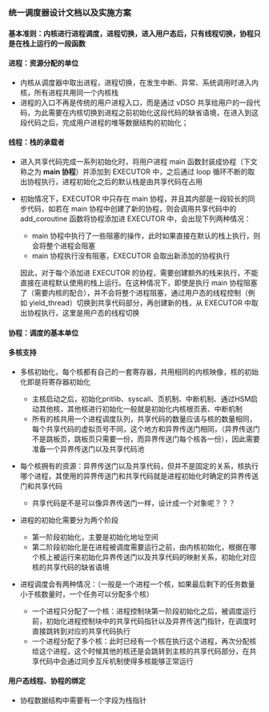 ### 统一调度器设计文档以及实施方案

#### 基本准则：内核进行进程调度，进程切换，进入用户态后，只有线程切换，协程只是在栈上运行的一段函数

#### 进程：资源分配的单位

- 内核从调度器中取出进程，进程切换，在发生中断、异常、系统调用时进入内核，所有进程共用同一个内核栈
- 进程的入口不再是传统的用户进程入口，而是通过 vDSO 共享给用户的一段代码，为此需要在内核切换到进程之前初始化这段代码的缺省语境，在进入到这段代码之后，完成用户进程的堆等数据结构的初始化；

#### 线程：栈的承载者

- 进入共享代码完成一系列初始化时，将用户进程 main 函数封装成协程（下文称之为 **main 协程**）并添加到 EXECUTOR 中，之后通过 loop 循环不断的取出协程执行，进程初始化之后的默认栈是由共享代码在占用

- 初始情况下，EXECUTOR 中只存在 main 协程，并且其内部是一段较长的同步代码，如若在 main 协程中创建了新的协程，则会调用共享代码中的 add_coroutine 函数将协程添加进 EXECUTOR 中，会出现下列两种情况：

  - main 协程中执行了一些阻塞的操作，此时如果直接在默认的栈上执行，则会将整个进程会阻塞
  - main 协程执行没有阻塞，EXECUTOR 会取出新添加的协程执行

  因此，对于每个添加进 EXECUTOR 的协程，需要创建额外的栈来执行，不能直接在进程默认使用的栈上运行。在这种情况下，即使是执行 main 协程阻塞了（需要内核的配合），并不会将整个进程阻塞，通过用户态的线程控制（例如 yield_thread）切换到共享代码部分，再创建新的栈，从 EXECUTOR 中取出协程执行，这里是用户态的线程切换

#### 协程：调度的基本单位





#### 多核支持

- 多核初始化，每个核都有自己的一套寄存器，共用相同的内核映像，核的初始化即是将寄存器初始化
  - 主核启动之后，初始化pritlib、syscall、页机制、中断机制、通过HSM启动其他核，其他核进行初始化一般就是初始化内核根页表、中断机制
  - 所有的核共用一个进程调度队列，共享代码的数量应该与核的数量相同，每个共享代码的虚拟页号不同，这个地方和异界传送门相同，（异界传送门不是跳板页，跳板页只需要一份，而异界传送门每个核各一份），因此需要准备一个异界传送门以及共享代码池
- 每个核拥有的资源：异界传送门以及共享代码，但并不是固定的关系，核执行哪个进程，其使用的异界传送门和共享代码就是进程初始化时确定的异界传送门和共享代码
  - 共享代码是不是可以像异界传送门一样，设计成一个对象呢？？？
- 进程的初始化需要分为两个阶段
  - 第一阶段初始化，主要是初始化地址空间
  - 第二阶段初始化是在进程被调度需要运行之前，由内核初始化，根据在哪个核上被运行来初始化异界传送门以及共享代码的映射关系，初始化对应核的共享代码的缺省语境

- 进程调度会有两种情况：（一般是一个进程一个核，如果最后剩下的任务数量小于核数量时，一个任务可以分配多个核）
  - 一个进程只分配了一个核：进程控制块第一阶段初始化之后，被调度运行前，初始化进程控制块中的共享代码指针以及异界传送门指针，在调度时直接跳转到对应的共享代码执行
  - 一个进程分配了多个核：此时已经有一个核在执行这个进程，再次分配核给这个进程，这个时候其他的核还是会跳转到主核的共享代码部分，在共享代码中会通过同步互斥机制使得多核能够正常运行



#### 用户态线程、协程的绑定

- 协程数据结构中需要有一个字段为栈指针